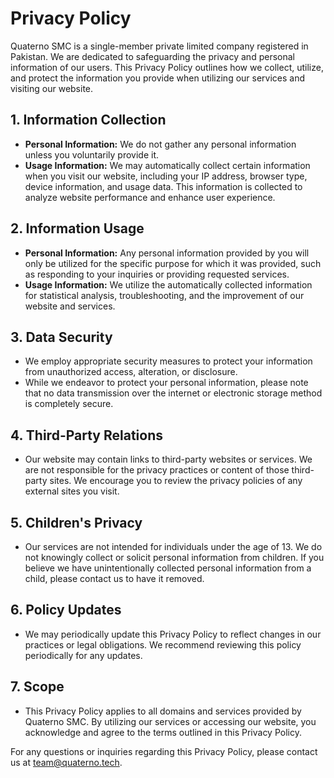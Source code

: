 # Privacy Policy

Quaterno SMC is a single-member private limited company registered in Pakistan. We are dedicated to safeguarding the privacy and personal information of our users. This Privacy Policy outlines how we collect, utilize, and protect the information you provide when utilizing our services and visiting our website.

## 1. Information Collection

- **Personal Information:** We do not gather any personal information unless you voluntarily provide it.
- **Usage Information:** We may automatically collect certain information when you visit our website, including your IP address, browser type, device information, and usage data. This information is collected to analyze website performance and enhance user experience.

## 2. Information Usage

- **Personal Information:** Any personal information provided by you will only be utilized for the specific purpose for which it was provided, such as responding to your inquiries or providing requested services.
- **Usage Information:** We utilize the automatically collected information for statistical analysis, troubleshooting, and the improvement of our website and services.

## 3. Data Security

- We employ appropriate security measures to protect your information from unauthorized access, alteration, or disclosure.
- While we endeavor to protect your personal information, please note that no data transmission over the internet or electronic storage method is completely secure.

## 4. Third-Party Relations

- Our website may contain links to third-party websites or services. We are not responsible for the privacy practices or content of those third-party sites. We encourage you to review the privacy policies of any external sites you visit.

## 5. Children's Privacy

- Our services are not intended for individuals under the age of 13. We do not knowingly collect or solicit personal information from children. If you believe we have unintentionally collected personal information from a child, please contact us to have it removed.

## 6. Policy Updates

- We may periodically update this Privacy Policy to reflect changes in our practices or legal obligations. We recommend reviewing this policy periodically for any updates.

## 7. Scope

- This Privacy Policy applies to all domains and services provided by Quaterno SMC. By utilizing our services or accessing our website, you acknowledge and agree to the terms outlined in this Privacy Policy.

For any questions or inquiries regarding this Privacy Policy, please contact us at [team@quaterno.tech](mailto:team@quaterno.tech).
